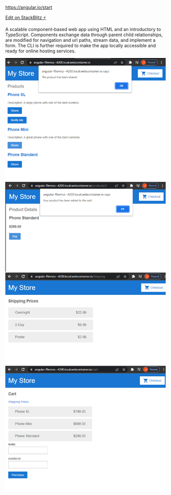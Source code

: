 https://angular.io/start

[Edit on StackBlitz ⚡️](https://stackblitz.com/edit/angular-f9emnz)

A scalable component-based web app using HTML and an introductory to TypeScript.  Components exchange data through parent child relationships, are modified for navigation and url paths, stream data, and implement a form.  The CLI is further required to make the app locally accessible and ready for online hosting services.

![](screenshots/1_alerts.png)
![](screenshots/2_cart_alert.png)
![](screenshots/3_shipping_info.png)
![](screenshots/4_cart_shipping_form.png)


